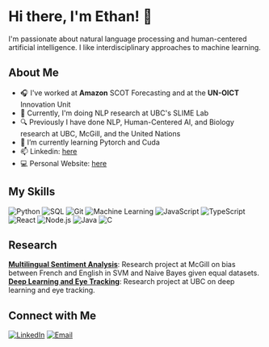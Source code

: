 # Hi there, I'm Ethan! 👋

I'm passionate about natural language processing and human-centered artificial intelligence. I like interdisciplinary approaches to machine learning. 

## About Me
- 🎧 I've worked at **Amazon** SCOT Forecasting and at the **UN-OICT** Innovation Unit
- 🔭 Currently, I'm doing NLP research at UBC's SLIME Lab
- 🔍 Previously I have done NLP, Human-Centered AI, and Biology research at UBC, McGill, and the United Nations
- 🌱 I’m currently learning Pytorch and Cuda 
- 📫 Linkedin: [here](https://www.linkedin.com/in/ethanwongca/)
- :computer: Personal Website: [here](https://ethanwong.ca/)


## My Skills
![Python](https://img.shields.io/badge/Python-3776AB?style=flat&logo=python&logoColor=white)
![SQL](https://img.shields.io/badge/SQL-4479A1?style=flat&logo=postgresql&logoColor=white)
![Git](https://img.shields.io/badge/Git-F05032?style=flat&logo=git&logoColor=white)
![Machine Learning](https://img.shields.io/badge/Machine%20Learning-FF6F00?style=flat&logo=ml&logoColor=white)
![JavaScript](https://img.shields.io/badge/JavaScript-F7DF1E?style=flat&logo=javascript&logoColor=black)
![TypeScript](https://img.shields.io/badge/TypeScript-007ACC?style=flat&logo=typescript&logoColor=white)
![React](https://img.shields.io/badge/React-61DAFB?style=flat&logo=react&logoColor=black)
![Node.js](https://img.shields.io/badge/Node.js-339933?style=flat&logo=node.js&logoColor=white)
![Java](https://img.shields.io/badge/Java-007396?style=flat&logo=java&logoColor=white)
![C](https://img.shields.io/badge/C-A8B9CC?style=flat&logo=c&logoColor=white)

## Research 
**[Multilingual Sentiment Analysis](https://arxiv.org/abs/2405.06692)**: Research project at McGill on bias between French and English in SVM and Naive Bayes given equal datasets. <br/>
**[Deep Learning and Eye Tracking](https://github.com/ethanwongca/Human-AI-Interaction)**: Research project at UBC on deep learning and eye tracking.

## Connect with Me
[![LinkedIn](https://img.shields.io/badge/LinkedIn-blue?style=flat&logo=linkedin&logoColor=white)](https://www.linkedin.com/in/ethanwongca/)
[![Email](https://img.shields.io/badge/Email-D14836?style=flat&logo=gmail&logoColor=white)](mailto:ethanwongca@gmail.com)
